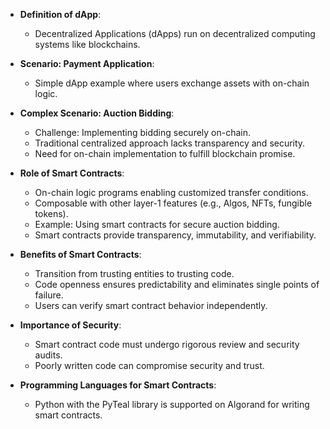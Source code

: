 - **Definition of dApp**:
  - Decentralized Applications (dApps) run on decentralized computing systems like blockchains.

- **Scenario: Payment Application**:
  - Simple dApp example where users exchange assets with on-chain logic.

- **Complex Scenario: Auction Bidding**:
  - Challenge: Implementing bidding securely on-chain.
  - Traditional centralized approach lacks transparency and security.
  - Need for on-chain implementation to fulfill blockchain promise.

- **Role of Smart Contracts**:
  - On-chain logic programs enabling customized transfer conditions.
  - Composable with other layer-1 features (e.g., Algos, NFTs, fungible tokens).
  - Example: Using smart contracts for secure auction bidding.
  - Smart contracts provide transparency, immutability, and verifiability.

- **Benefits of Smart Contracts**:
  - Transition from trusting entities to trusting code.
  - Code openness ensures predictability and eliminates single points of failure.
  - Users can verify smart contract behavior independently.

- **Importance of Security**:
  - Smart contract code must undergo rigorous review and security audits.
  - Poorly written code can compromise security and trust.

- **Programming Languages for Smart Contracts**:
  - Python with the PyTeal library is supported on Algorand for writing smart contracts.

